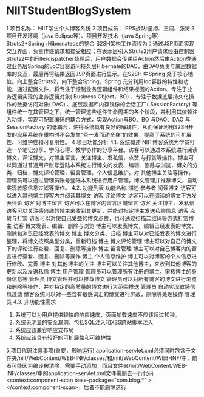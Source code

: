 # NIITStudentBlogSystem
1	项目名称：
NIIT学生个人博客系统
2	项目成员：
PPS战队:童旭、王闯、张涛
3	项目开发环境（java Eclipse等）、项目开发技术（java Spring等）
Struts2+Spring+Hibernatede的整合
S2SH架构工作流程为：通过JSP页面实现交互界面，负责传递请求和接受相应；在表示层引入Struts2用户请求经由控制器Struts2中的Filterdispatcher处理后，用户数据会传递给Action然后由Action类通过业务层Spring的LoC容器访问持久层Hibernate的DAO，由DAO负责与底层数据库的交互，最后再将结果返回JSP页面进行显示。在S2SH 中Spring 处于核心地位。向上整合Struts2，向下整合Spring。Spring 充分利用Ioc容器的特性和功能，通过配置文件，将专注于控制业务逻辑组件和结果视图的Action、专注于业务逻辑实现的业务逻辑对象( Business Object，BO) 、专注于数据底层持久化操作的数据访问对象( DAO) 、底层数据库内存镜像的会话工厂( SessionFactory) 等组件统一在其管理之下，统一管理这些组件生命周期的各个阶段，并利用其依赖注入功能，实现可配置编码的耦合方式，实现Action与BO、BO 与DAO、DAO 与SessionFactory 的低耦合，使得系统具有良好的解耦性，从而保证利用S2SH开发的应用系统在重构时不会发生“牵一发而动全身”的效果，提高了系统的可扩展性、可维护性和可复用性。
4	项目功能分析
4.1.	系统概述
NIIT博客系统为学员打造一个笔记分享、学习心得、教学协作的分享平台。访客可以通过本系统进行阅读博文，评论博文，对博主留言，关注博主、发私信，点赞
与打赏等操作。博主可以同通过普通用户账号登陆本系统进行博文的发表、编辑、删除与浏览，博文的分类、归档，博文评论管理，留言管理，个人信息维护，对
其他博主关注等操作。管理员可以通过管理员账号登陆本系统进行用户管理，博文管理并推荐博文，自动实现敏感信息过滤等操作。
4.2.	功能列表
功能名称	                                 描述	                                                         参与者
阅读博文	                    访客可以进入其他博主博客内并阅读其博文	                                        访客
评论博文	                    访客可以在阅读的博文下方发表评论	                                             访客
对博主留言	                   访客可以在博客内留言区域留言	                                                  访客
关注博主、发私信	             访客可以关注感兴趣的博主来收到其更新，并能对指定博主发送私聊信息	                 访客
点赞与打赏	                   访客可以对使自己受益的博文点赞，也可通过扫描二维码等方式打赏博主	                 访客
博文发表、编辑、删除与浏览	    博主可以发表博文，编辑已经发表的博文，删除和浏览已经发表的博文	                   博主
博文分类、归档	               博主可以对已经发表的博文进行整理，将博文按照类型分类，重新归档	                  博主
博文评论管理	                博主可以对自己的博文下的评论进行查看、回复、删除等操作	                          博主
留言管理	                    博主可以对自己博客内的留言进行查看、回复、删除等操作	                           博主
个人信息维护	                博主可以对博客的个人信息进行修改、完善	                                         博主
对其他博主的关注	            博主可以关注其他博主，来收到其他博客的更新以及发送私信	                           博主
用户管理	                   管理员可以管理所有注册的博主，审核博主的身份信息等	                             管理员
博文管理并可以推荐博文	    管理员可以对所有博客的博文进行浏览和删除等操作，并对特定的高质量的博文进行大范围推送	 管理员
自动实现敏感信息过滤	        博客系统可以对一些含有敏感词汇的博文进行屏蔽，删除等处理操作	                    管理员
4.3.	非功能性需求
1)	系统可以为用户提供较快的响应速度，页面加载速度不应该超过10秒。
2)	系统无明显的安全漏洞，包括SQL注入和XSS跨站脚本注入
3)	系统应该兼容响应式布局
4)	系统应该具有较好的可扩展性和可维护性


5.项目代码注意事项(重要，影响运行)
application-servlet.xml必须同时包含于文件夹/niit/WebContent/WEB-INF/classes/和/niit/WebContent/WEB-INF/中，前者可能因为编译被清除，需要手动添加，而且文件夹/niit/WebContent/WEB-INF/classes/中的application-servlet.xml文件需删去一行代码<context:component-scan base-package="com.blog.*" > </context:component-scan>，后者不能删除这行
